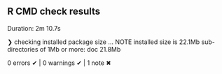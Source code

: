 ## R CMD check results
Duration: 2m 10.7s

❯ checking installed package size ... NOTE
    installed size is 22.1Mb
    sub-directories of 1Mb or more:
      doc  21.8Mb

0 errors ✔ | 0 warnings ✔ | 1 note ✖